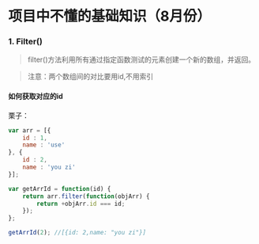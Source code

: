 项目中不懂的基础知识（8月份）
===========================

### 1. Filter()
> filter()方法利用所有通过指定函数测试的元素创建一个新的数组，并返回。

> 注意：两个数组间的对比要用id,不用索引

#### 如何获取对应的id

栗子：

```js
var arr = [{
	id : 1,
	name : 'use'
}, {
	id : 2,
	name : 'you zi'
}];

var getArrId = function(id) {
	return arr.filter(function(objArr) {
		return +objArr.id === id;
	});
};

getArrId(2); //[{id: 2,name: "you zi"}]
```


